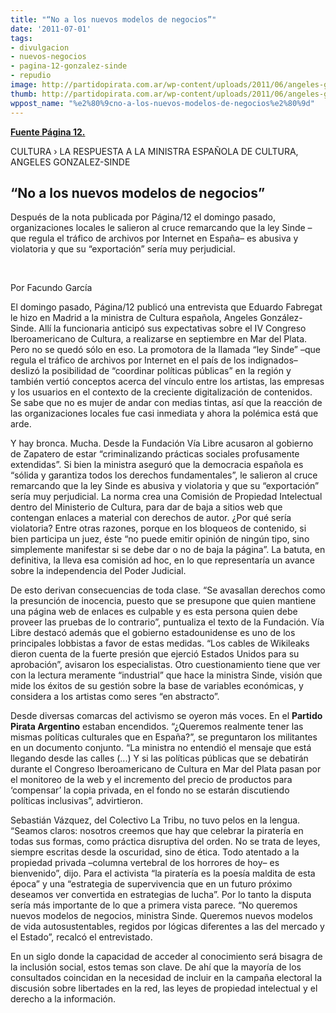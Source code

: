 ```yaml
---
title: "“No a los nuevos modelos de negocios”"
date: '2011-07-01'
tags:
- divulgacion
- nuevos-negocios
- pagina-12-gonzalez-sinde
- repudio
image: http://partidopirata.com.ar/wp-content/uploads/2011/06/angeles-gonzalez-sinde.jpg
thumb: http://partidopirata.com.ar/wp-content/uploads/2011/06/angeles-gonzalez-sinde.jpg
wppost_name: "%e2%80%9cno-a-los-nuevos-modelos-de-negocios%e2%80%9d"
---
```


<strong><a href="http://www.pagina12.com.ar/diario/suplementos/espectaculos/17-22161-2011-07-01.html" target="_blank">Fuente Página 12.</a></strong>

CULTURA › LA RESPUESTA A LA MINISTRA ESPAÑOLA DE CULTURA, ANGELES GONZALEZ-SINDE
<h2>“No a los nuevos modelos de negocios”</h2>
Después de la nota publicada por Página/12 el  domingo pasado, organizaciones locales le salieron al cruce remarcando  que la ley Sinde –que regula el tráfico de archivos por Internet en  España– es abusiva y violatoria y que su “exportación” sería muy  perjudicial.

&nbsp;

Por Facundo García

El domingo pasado, Página/12 publicó una entrevista que Eduardo Fabregat le hizo en Madrid a la ministra de Cultura española, Angeles González-Sinde. Allí la funcionaria anticipó sus expectativas sobre el IV Congreso Iberoamericano de Cultura, a realizarse en septiembre en Mar del Plata. Pero no se quedó sólo en eso. La promotora de la llamada “ley Sinde” –que regula el tráfico de archivos por Internet en el país de los indignados– deslizó la posibilidad de “coordinar políticas públicas” en la región y también vertió conceptos acerca del vínculo entre los artistas, las empresas y los usuarios en el contexto de la creciente digitalización de contenidos. Se sabe que no es mujer de andar con medias tintas, así que la reacción de las organizaciones locales fue casi inmediata y ahora la polémica está que arde.

Y hay bronca. Mucha. Desde la Fundación Vía Libre acusaron al gobierno de Zapatero de estar “criminalizando prácticas sociales profusamente extendidas”. Si bien la ministra aseguró que la democracia española es “sólida y garantiza todos los derechos fundamentales”, le salieron al cruce remarcando que la ley Sinde es abusiva y violatoria y que su “exportación” sería muy perjudicial. La norma crea una Comisión de Propiedad Intelectual dentro del Ministerio de Cultura, para dar de baja a sitios web que contengan enlaces a material con derechos de autor. ¿Por qué sería violatoria? Entre otras razones, porque en los bloqueos de contenido, si bien participa un juez, éste “no puede emitir opinión de ningún tipo, sino simplemente manifestar si se debe dar o no de baja la página”. La batuta, en definitiva, la lleva esa comisión ad hoc, en lo que representaría un avance sobre la independencia del Poder Judicial.

De esto derivan consecuencias de toda clase. “Se avasallan derechos como la presunción de inocencia, puesto que se presupone que quien mantiene una página web de enlaces es culpable y es esta persona quien debe proveer las pruebas de lo contrario”, puntualiza el texto de la Fundación. Vía Libre destacó además que el gobierno estadounidense es uno de los principales lobbistas a favor de estas medidas. “Los cables de Wikileaks dieron cuenta de la fuerte presión que ejerció Estados Unidos para su aprobación”, avisaron los especialistas. Otro cuestionamiento tiene que ver con la lectura meramente “industrial” que hace la ministra Sinde, visión que mide los éxitos de su gestión sobre la base de variables económicas, y considera a los artistas como seres “en abstracto”.

Desde diversas comarcas del activismo se oyeron más voces. En el <strong>Partido Pirata Argentino</strong> estaban encendidos. “¿Queremos realmente tener las mismas políticas culturales que en España?”, se preguntaron los militantes en un documento conjunto. “La ministra no entendió el mensaje que está llegando desde las calles (...) Y si las políticas públicas que se debatirán durante el Congreso Iberoamericano de Cultura en Mar del Plata pasan por el monitoreo de la web y el incremento del precio de productos para ‘compensar’ la copia privada, en el fondo no se estarán discutiendo políticas inclusivas”, advirtieron.

Sebastián Vázquez, del Colectivo La Tribu, no tuvo pelos en la lengua. “Seamos claros: nosotros creemos que hay que celebrar la piratería en todas sus formas, como práctica disruptiva del orden. No se trata de leyes, siempre escritas desde la oscuridad, sino de ética. Todo atentado a la propiedad privada –columna vertebral de los horrores de hoy– es bienvenido”, dijo. Para el activista “la piratería es la poesía maldita de esta época” y una “estrategia de supervivencia que en un futuro próximo deseamos ver convertida en estrategias de lucha”. Por lo tanto la disputa sería más importante de lo que a primera vista parece. “No queremos nuevos modelos de negocios, ministra Sinde. Queremos nuevos modelos de vida autosustentables, regidos por lógicas diferentes a las del mercado y el Estado”, recalcó el entrevistado.

En un siglo donde la capacidad de acceder al conocimiento será bisagra de la inclusión social, estos temas son clave. De ahí que la mayoría de los consultados coincidan en la necesidad de incluir en la campaña electoral la discusión sobre libertades en la red, las leyes de propiedad intelectual y el derecho a la información.
